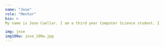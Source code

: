 ```yaml
---
name: "Jose"
role: "Mentor"
bio: >
My name is Jose Cuellar. I am a third year Computer Science student. I enjoy working on mobile application (mostly on Android). As for my experience with cs48, I worked on a ride-sharing mobile application for UCSB students using the React Native framework (unfortunately never published). In my free time I enjoy to play video games, create my own games, and look at memes. 

img: jose
img100w: jose_100w.jpg
---
```

